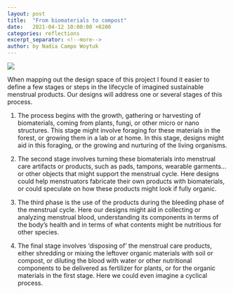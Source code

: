 ```yaml
---
layout: post
title:  "From biomaterials to compost"
date:   2021-04-12 10:00:00 +0200
categories: reflections
excerpt_separator: <!--more-->
author: by Nadia Campo Woytuk
---
```


![](/biomenstrual/assets/images/process-01.png)

When mapping out the design space of this project I found it easier to define a few stages or steps in the lifecycle of imagined sustainable menstrual products. Our designs will address one or several stages of this process.

1. The process begins with the growth, gathering or harvesting of biomaterials, coming from plants, fungi, or other micro or nano structures. This stage might involve foraging for these materials in the forest, or growing them in a lab or at home. In this stage, designs might aid in this foraging, or the growing and nurturing of the living organisms.

2. The second stage involves turning these biomaterials into menstrual care artifacts or products, such as pads, tampons, wearable garments... or other objects that might support the menstrual cycle. Here designs could help menstruators fabricate their own products with biomaterials, or could speculate on how these products might look if fully organic.

3. The third phase is the use of the products during the bleeding phase of the menstrual cycle. Here our designs might aid in collecting or analyzing menstrual blood, understanding its components in terms of the body’s health and in terms of what contents might be nutritious for other species.

4. The final stage involves ‘disposing of’ the menstrual care products, either shredding or mixing the leftover organic materials with soil or compost, or diluting the blood with water or other nutritional components to be delivered as fertilizer for plants, or for the organic materials in the first stage. Here we could even imagine a cyclical process.